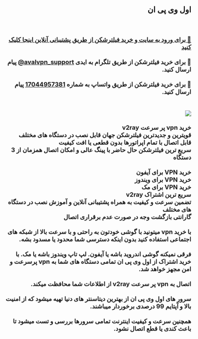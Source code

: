 <div dir="rtl">
<h2>اول وی پی ان</h2>
<br>
<h3>
  <a href="https://www.aval-vpn.com/#buy-vpn" target="_blank">🔗 برای ورود به سایت و خرید فیلترشکن از طریق پشتیبانی آنلاین اینجا کلیک کنید</a>
<br><br>
💬 برای خرید فیلترشکن از طریق تلگرام به ایدی <a href="https://t.me/avalvpn_support" target="_blank" dir="ltr">@avalvpn_support</a> پیام ارسال کنید.
<br><br>
💬 برای خرید فیلترشکن از طریق واتساپ به شماره‌ <a href="https://wa.me/17044957381" target="_blank">17044957381</a> پیام ارسال کنید.
<br><br><br>
<img src="https://imgurl.ir/uploads/a96615_avalvpn.png">
<br><br>
خرید vpn پر سرعت v2ray
<br>
قویترین و جدیدترین فیلترشکن جهان قابل نصب در دستگاه های مختلف
<br>
قابل اتصال با تمام اپراتورها بدون قطعی یا افت کیفیت
<br>
سریع ترین فیلترشکن حال حاضر با پینگ عالی و امکان اتصال همزمان از 3 دستگاه
<br>
<br>
خرید VPN برای آیفون
<br>
خرید VPN برای ویندوز
<br>
خرید VPN برای مک
<br>
سریع ترین اشتراک v2ray
<br>
تضمین سرعت و کیفیت به همراه پشتیبانی آنلاین و آموزش نصب در دستگاه های مختلف
<br>
گارانتی بازگشت وجه در صورت عدم برقراری اتصال
<br><br>
با خرید vpn میتونید با گوشی خودتون به راحتی و با سرعت بالا از شبکه های اجتماعی استفاده کنید بدون اینکه دسترسی شما محدود یا مسدود بشه.
<br><br>
فرقی نمیکنه گوشی اندروید باشه یا آیفون. لپ تاپ ویندوز باشه یا مک. با خرید اشتراک از اول وی پی ان تمامی دستگاه های شما به vpn پرسرعت و امن مجهز خواهد شد.
<br><br>
اتصال به vpn پر سرعت v2ray از اطلاعات شما محافظت میکند.
<br><br>
سرور های اول وی پی ان از بهترین دیتاسنتر های دنیا تهیه میشود که از امنیت بالا و آپتایم 99 درصدی برخوردار میباشند.
<br><br>
همچنین سرعت و کیفیت اینترنت تمامی سرورها بررسی و تست میشود تا باعث کندی یا قطع اتصال نشود.
</h3>
</div>
